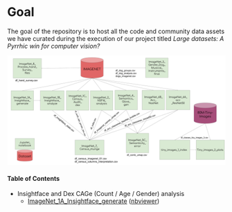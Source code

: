 # Goal
The goal of the repository is to host all the code and community data assets we have curated during the execution of our project titled _Large datasets: A Pyrrhic win for computer vision?_


![Bird's view of the Notebook and the data assets](./Dataset_audit_code.svg)

#### Table of Contents
- Insightface and Dex CAGe (Count / Age / Gender) analysis
   * [ImageNet_1A_Insightface_generate](Notebooks/ImageNet_1A_Insightface_generate.ipynb)
([nbviewer](https://nbviewer.jupyter.org/github/vinayprabhu/Dataset_audits/blob/master/Notebooks/ImageNet_1A_Insightface_generate.ipynb))
